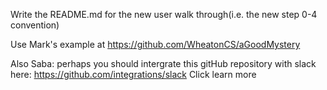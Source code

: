Write the README.md for the new user walk through(i.e. the new step 0-4 convention)

Use Mark's example at https://github.com/WheatonCS/aGoodMystery

Also Saba: perhaps you should intergrate this gitHub repository with slack here: https://github.com/integrations/slack
Click learn more
